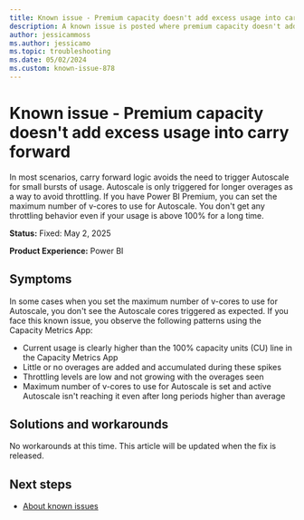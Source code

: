 ```yaml
---
title: Known issue - Premium capacity doesn't add excess usage into carry forward
description: A known issue is posted where premium capacity doesn't add excess usage into carry forward.
author: jessicammoss
ms.author: jessicamo
ms.topic: troubleshooting  
ms.date: 05/02/2024
ms.custom: known-issue-878
---
```


# Known issue - Premium capacity doesn't add excess usage into carry forward

In most scenarios, carry forward logic avoids the need to trigger Autoscale for small bursts of usage. Autoscale is only triggered for longer overages as a way to avoid throttling. If you have Power BI Premium, you can set the maximum number of v-cores to use for Autoscale. You don't get any throttling behavior even if your usage is above 100% for a long time.

**Status:** Fixed: May 2, 2025

**Product Experience:** Power BI

## Symptoms

In some cases when you set the maximum number of v-cores to use for Autoscale, you don't see the Autoscale cores triggered as expected. If you face this known issue, you observe the following patterns using the Capacity Metrics App:

- Current usage is clearly higher than the 100% capacity units (CU) line in the Capacity Metrics App
- Little or no overages are added and accumulated during these spikes
- Throttling levels are low and not growing with the overages seen
- Maximum number of v-cores to use for Autoscale is set and active Autoscale isn't reaching it even after long periods higher than average

## Solutions and workarounds

No workarounds at this time. This article will be updated when the fix is released.

## Next steps

- [About known issues](https://support.fabric.microsoft.com/known-issues)
